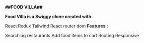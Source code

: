 **##FOOD VILLA##**

**Food Villa is a Swiggy clone created with**

React
Redux
Tailwind
React router dom
**Features :**

Searching restaurants
Add food items to cart
Routing
Responsive



 
